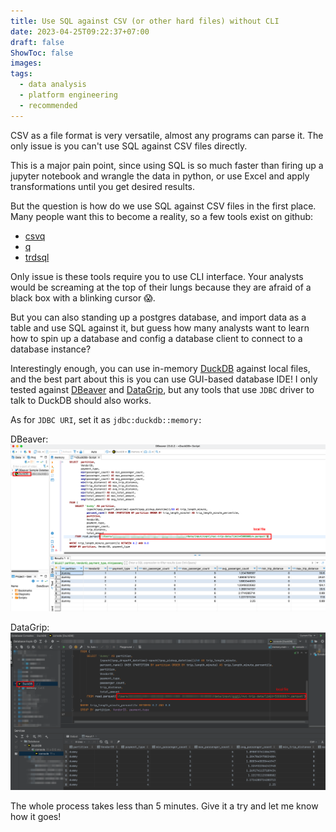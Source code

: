 ```yaml
---
title: Use SQL against CSV (or other hard files) without CLI
date: 2023-04-25T09:22:37+07:00
draft: false
ShowToc: false
images:
tags:
  - data analysis
  - platform engineering
  - recommended
---
```


CSV as a file format is very versatile, almost any programs can parse it. The only issue is you can't use SQL against CSV files directly.

This is a major pain point, since using SQL is so much faster than firing up a jupyter notebook and wrangle the data in python, or use Excel and apply transformations until you get desired results.

But the question is how do we use SQL against CSV files in the first place. Many people want this to become a reality, so a few tools exist on github:

- [csvq](https://github.com/mithrandie/csvq)
- [q](https://github.com/harelba/q)
- [trdsql](https://github.com/noborus/trdsql)

Only issue is these tools require you to use CLI interface. Your analysts would be screaming at the top of their lungs because they are afraid of a black box with a blinking cursor 😱.

But you can also standing up a postgres database, and import data as a table and use SQL against it, but guess how many analysts want to learn how to spin up a database and config a database client to connect to a database instance?

Interestingly enough, you can use in-memory [DuckDB](https://duckdb.org/) against local files, and the best part about this is you can use GUI-based database IDE! I only tested against [DBeaver](https://dbeaver.io/) and [DataGrip](https://www.jetbrains.com/datagrip/), but any tools that use `JDBC` driver to talk to DuckDB should also works.

As for `JDBC URI`, set it as `jdbc:duckdb::memory:`

DBeaver:
![duckdb on dbeaver](images/2023-04-25-19-38-55.png)

DataGrip:
![duckdb on datagrip](images/2023-04-25-19-40-34.png)

The whole process takes less than 5 minutes. Give it a try and let me know how it goes!
